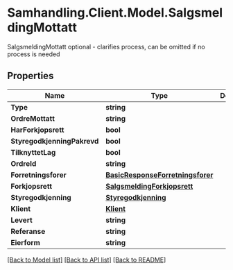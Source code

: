 # Samhandling.Client.Model.SalgsmeldingMottatt
SalgsmeldingMottatt optional - clarifies process, can be omitted if no process is needed

## Properties

Name | Type | Description | Notes
------------ | ------------- | ------------- | -------------
**Type** | **string** |  | 
**OrdreMottatt** | **string** |  | 
**HarForkjopsrett** | **bool** |  | 
**StyregodkjenningPakrevd** | **bool** |  | 
**TilknyttetLag** | **bool** |  | 
**OrdreId** | **string** |  | 
**Forretningsforer** | [**BasicResponseForretningsforer**](BasicResponseForretningsforer.md) |  | 
**Forkjopsrett** | [**SalgsmeldingForkjopsrett**](SalgsmeldingForkjopsrett.md) |  | [optional] 
**Styregodkjenning** | [**Styregodkjenning**](Styregodkjenning.md) |  | [optional] 
**Klient** | [**Klient**](Klient.md) |  | [optional] 
**Levert** | **string** |  | [optional] 
**Referanse** | **string** |  | [optional] 
**Eierform** | **string** |  | [optional] 

[[Back to Model list]](../../README.md#documentation-for-models) [[Back to API list]](../../README.md#documentation-for-api-endpoints) [[Back to README]](../../README.md)

